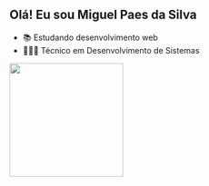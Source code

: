 ## Olá! Eu sou Miguel Paes da Silva

- 📚 Estudando desenvolvimento web
- 👨🏻‍💻 Técnico em Desenvolvimento de Sistemas

<a href="https://github.com/anuraghazra/github-readme-stats">
  <img height=200 align="center" src="https://github-readme-stats-pi-beige-32.vercel.app/api?username=Miguel-Paes&theme=radical" />
</a>
